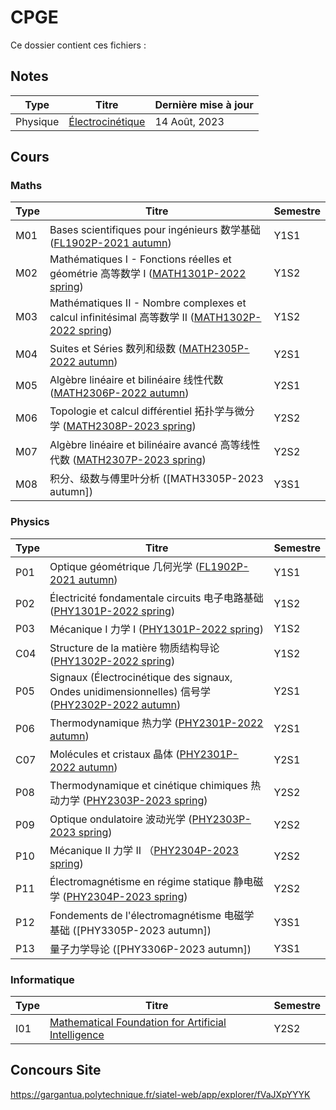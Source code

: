 # CPGE 

Ce dossier contient ces fichiers :
## Notes

| Type     | Titre                                    | Dernière mise à jour | 
| -------- | ---------------------------------------- | -------------------- |
| Physique | [Électrocinétique](Électrocinétique.pdf) | 14 Août, 2023        |
## Cours

### Maths
| Type | Titre                                                                                                                                                      | Semestre |
| ---- | ---------------------------------------------------------------------------------------------------------------------------------------------------------- | -------- |
| M01  | Bases scientifiques pour ingénieurs 数学基础 ([FL1902P-2021 autumn](http://moodle.speit.sjtu.edu.cn/mod/folder/view.php?id=12589))                         | Y1S1     |
| M02  | Mathématiques I - Fonctions réelles et géométrie 高等数学 I ([MATH1301P-2022 spring](http://moodle.speit.sjtu.edu.cn/course/view.php?id=1002))             | Y1S2     |
| M03  | Mathématiques II - Nombre complexes et calcul infinitésimal 高等数学 II ([MATH1302P-2022 spring](http://moodle.speit.sjtu.edu.cn/course/view.php?id=1003)) | Y1S2     |
| M04  | Suites et Séries 数列和级数 ([MATH2305P-2022 autumn](http://moodle.speit.sjtu.edu.cn/course/view.php?id=1064))                                             | Y2S1     |
| M05  | Algèbre linéaire et bilinéaire 线性代数 ([MATH2306P-2022 autumn](http://moodle.speit.sjtu.edu.cn/course/view.php?id=1065))                                 | Y2S1     |
| M06  | Topologie et calcul différentiel 拓扑学与微分学 ([MATH2308P-2023 spring](http://moodle.speit.sjtu.edu.cn/course/view.php?id=1167))                         | Y2S2     |
| M07  | Algèbre linéaire et bilinéaire avancé 高等线性代数 ([MATH2307P-2023 spring](http://moodle.speit.sjtu.edu.cn/course/view.php?id=1166))                      | Y2S2     |
| M08  | 积分、级数与傅里叶分析 ([MATH3305P-2023 autumn])                                                                                                           |  Y3S1        |

### Physics
| Type | Titre                                                                                                                                                     | Semestre |
| ---- | --------------------------------------------------------------------------------------------------------------------------------------------------------- | -------- |
| P01  | Optique géométrique 几何光学 ([FL1902P-2021 autumn](http://moodle.speit.sjtu.edu.cn/course/view.php?id=945))                                              | Y1S1     |
| P02  | Électricité fondamentale circuits 电子电路基础([PHY1301P-2022 spring](http://moodle.speit.sjtu.edu.cn/course/view.php?id=1004))                           | Y1S2     |
| P03  | Mécanique I 力学 I ([PHY1301P-2022 spring](http://moodle.speit.sjtu.edu.cn/course/view.php?id=1004))                                                      | Y1S2     |
| C04  | Structure de la matière 物质结构导论 ([PHY1302P-2022 spring](http://moodle.speit.sjtu.edu.cn/course/view.php?id=1005))                                    | Y1S2     |
| P05  | Signaux (Électrocinétique des signaux, Ondes unidimensionnelles) 信号学 ([PHY2302P-2022 autumn](http://moodle.speit.sjtu.edu.cn/course/view.php?id=1068)) | Y2S1     |
| P06  | Thermodynamique 热力学 ([PHY2301P-2022 autumn](http://moodle.speit.sjtu.edu.cn/course/view.php?id=1066))                                                  | Y2S1     |
| C07  | Molécules et cristaux 晶体 ([PHY2301P-2022 autumn](http://moodle.speit.sjtu.edu.cn/course/view.php?id=1066))                                              | Y2S1     |
| P08  | Thermodynamique et cinétique chimiques 热动力学 ([PHY2303P-2023 spring](http://moodle.speit.sjtu.edu.cn/course/view.php?id=1170))                         | Y2S2     |
| P09  | Optique ondulatoire 波动光学 ([PHY2303P-2023 spring](http://moodle.speit.sjtu.edu.cn/course/view.php?id=1170))                                            | Y2S2     |
| P10  | Mécanique II 力学 II （[PHY2304P-2023 spring](http://moodle.speit.sjtu.edu.cn/course/view.php?id=1171))                                                   | Y2S2     |
| P11  | Électromagnétisme en régime statique 静电磁学 ([PHY2304P-2023 spring](http://moodle.speit.sjtu.edu.cn/course/view.php?id=1171))                           | Y2S2     |
| P12  | Fondements de l'électromagnétisme 电磁学基础 ([PHY3305P-2023 autumn])                                                                                     | Y3S1     |
| P13  | 量子力学导论 ([PHY3306P-2023 autumn])                                                                                                                     | Y3S1         |

### Informatique

| Type | Titre | Semestre |
| ---- | ----- | -------- |
| I01  | [Mathematical Foundation for Artificial Intelligence](http://moodle.speit.sjtu.edu.cn/course/view.php?id=1168)      | Y2S2         |

## Concours Site

https://gargantua.polytechnique.fr/siatel-web/app/explorer/fVaJXpYYYK